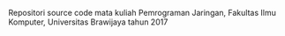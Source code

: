 Repositori source code mata kuliah Pemrograman Jaringan, Fakultas Ilmu Komputer, Universitas Brawijaya tahun 2017
